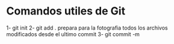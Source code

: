 # Comandos utiles de Git

1- git init
2- git add .  prepara para la fotografia todos los archivos modificados desde el ultimo commit
3- git commit -m 